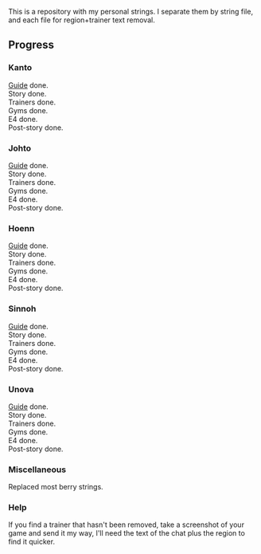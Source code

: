 This is a repository with my personal strings.
I separate them by string file, and each file for region+trainer text removal.

## Progress
### Kanto
[Guide](https://docs.google.com/document/d/1DIfTYvcwYXi8gSRPLv6jtXNJmlLImZObppLEBtMPyMw/edit?usp=sharing) done.  
Story done.  
Trainers done.  
Gyms done.  
E4 done.  
Post-story done.  

### Johto
[Guide](https://docs.google.com/document/d/1-lSpUiGoHFPHaFqRZZ2BKd5lP2cbSmKr2YC61WwaU6o/edit?usp=sharing) done.  
Story done.  
Trainers done.  
Gyms done.  
E4 done.  
Post-story done.  

### Hoenn
[Guide](https://docs.google.com/document/d/1P3q2yFLc-7BRSZ9JoYCqGGmc4_p9yKlZysWxdVYjfgs/edit?usp=sharing) done.  
Story done.  
Trainers done.  
Gyms done.  
E4 done.  
Post-story done.  

### Sinnoh
[Guide](https://docs.google.com/document/d/1DcAcADH-7BIOWMXG-ZugofCJdjQ65BDbVZmfgG7g6U0/edit?usp=drive_link) done.  
Story done.  
Trainers done.  
Gyms done.  
E4 done.  
Post-story done.  

### Unova
[Guide](https://docs.google.com/document/d/1H28MGN9PG6yQOq_ntnWoXzCQg1BctYPEuS0n3z77TWg) done.  
Story done.  
Trainers done.  
Gyms done.  
E4 done.  
Post-story done.  

### Miscellaneous
Replaced most berry strings.

### Help
If you find a trainer that hasn't been removed, take a screenshot of your game and send it my way, I'll need the text of the chat plus the region to find it quicker.